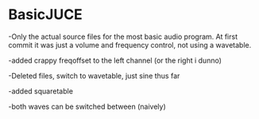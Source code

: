 # BasicJUCE

-Only the actual source files for the most basic audio program. At first commit it was just a volume and frequency control, not using a wavetable.

-added crappy freqoffset to the left channel (or the right i dunno)

-Deleted files, switch to wavetable, just sine thus far  

-added squaretable

-both waves can be switched between (naively)

